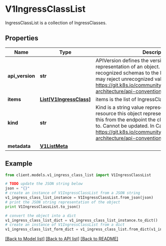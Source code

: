 # V1IngressClassList

IngressClassList is a collection of IngressClasses.

## Properties
Name | Type | Description | Notes
------------ | ------------- | ------------- | -------------
**api_version** | **str** | APIVersion defines the versioned schema of this representation of an object. Servers should convert recognized schemas to the latest internal value, and may reject unrecognized values. More info: https://git.k8s.io/community/contributors/devel/sig-architecture/api-conventions.md#resources | [optional] 
**items** | [**List[V1IngressClass]**](V1IngressClass.md) | items is the list of IngressClasses. | 
**kind** | **str** | Kind is a string value representing the REST resource this object represents. Servers may infer this from the endpoint the client submits requests to. Cannot be updated. In CamelCase. More info: https://git.k8s.io/community/contributors/devel/sig-architecture/api-conventions.md#types-kinds | [optional] 
**metadata** | [**V1ListMeta**](V1ListMeta.md) |  | [optional] 

## Example

```python
from client.models.v1_ingress_class_list import V1IngressClassList

# TODO update the JSON string below
json = "{}"
# create an instance of V1IngressClassList from a JSON string
v1_ingress_class_list_instance = V1IngressClassList.from_json(json)
# print the JSON string representation of the object
print V1IngressClassList.to_json()

# convert the object into a dict
v1_ingress_class_list_dict = v1_ingress_class_list_instance.to_dict()
# create an instance of V1IngressClassList from a dict
v1_ingress_class_list_form_dict = v1_ingress_class_list.from_dict(v1_ingress_class_list_dict)
```
[[Back to Model list]](../README.md#documentation-for-models) [[Back to API list]](../README.md#documentation-for-api-endpoints) [[Back to README]](../README.md)


